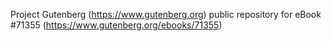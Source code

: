 Project Gutenberg (https://www.gutenberg.org) public repository
for eBook #71355 (https://www.gutenberg.org/ebooks/71355)
